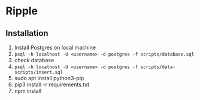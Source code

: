# Ripple
## Installation
1. Install Postgres on local machine
2. `psql -h localhost -U <username> -d postgres -f scripts/database.sql`
3. check database
4. `psql -h localhost -U <username> -d postgres -f scripts/data-scripts/insert.sql`
5. sudo apt install python3-pip
6. pip3 install -r requirements.txt
7. npm install